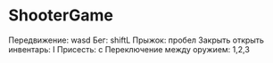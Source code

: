 # ShooterGame
Передвижение: wasd
Бег: shiftL
Прыжок: пробел 
Закрыть открыть инвентарь: I
Присесть: c
Переключение между оружием: 1,2,3
